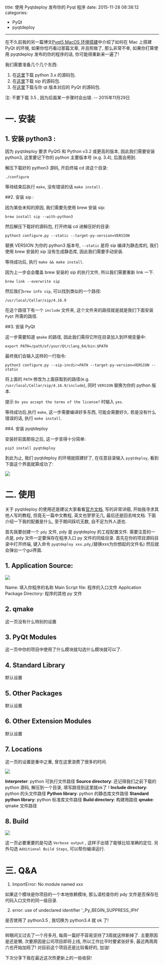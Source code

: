 title: 使用 Pyqtdeploy 发布你的 Pyqt 程序
date: 2015-11-28 08:38:12
categories:
- PyQt
- pyqtdeploy
---


在不久前我的另一篇博文[Pyqt5 MacOS 环境搭建][1]中介绍了如何在 Mac 上搭建 PyQt 的环境, 如果你恰巧看过那篇文章, 并且照做了, 那么非常不幸, 如果你打算使用 pyqtdeploy 发布的你的程序的话, 你可能得重新来一遍了!

<!-- more -->

我们需要准备几个几个东西:

1. 在[这里][2]下载 python 3.x 的源码包.
2. 在[这里][3]下载 sip 的源码包.
3. 在[这里][4]下载与你 qt 版本对应的 PyQt 的源码包.

注: 不要下载 3.5 , 因为后面某一步骤时会出错. -- 2015年11月29日


# 一. 安装

## 1. 安装 python3 :

因为 pyqtdeploy 要求 PyQt5 和 Python v3.2 或更高的版本, 因此我们需要安装 python3, 这里要记下你的 python 主要版本号 (e.g. 3.4), 后面会用到.

解压下载好的 python3 源码, 开启终端 cd 进这个目录:
```
./configure
```

等待结束后执行 `make`, 没有错误的话 `make install` .

##2. 安装 sip :

因为某些未知的原因, 我们需要先使用 brew 安装 sip:
```
brew install sip --with-python3
```

然后解压下载好的源码包, 打开终端 cd 进解压好的目录:

```
python3 configure.py --static --target-py-version=VERSION
```
替换 VERSION 为你的 python3 版本号, `--static` 是将 sip 编译为静态库的, 我们使用 brew 安装的 sip 没有生成静态库, 因此我们需要手动安装.

等待成功后, 执行 `make && make install`.

因为上一步会会覆盖 brew 安装的 sip 的执行文件, 所以我们需要重新 link 一下.

```
brew link --overwrite sip
```

然后我们`brew info sip`, 可以找到类似的一个路径:

```
/usr/local/Cellar/sip/4.16.9
```

在这个路径下有一个 `include` 文件夹, 这个文件夹的路径就是就是我们下面安装 `PyQt` 所需的路径.

##3. 安装 PyQt

这一步需要知道 `qmake` 的路径, 因此我们需将它所在目录加入到环境变量中:

```
export PATH=/path/of/your/Qt/clang_64/bin:$PATH
```

最终我们会输入这样的一行指令:
```
python3 configure.py --sip-incdir=PATH --target-py-version=VERSION --static
```

将上面的 `PATH` 修改为上面获取到的路径(e.g. `/usr/local/Cellar/sip/4.16.9/include`), 同时 `VERSION` 替换为你的 python 版本.

提示 `Do you accept the terms of the license?` 时输入 `yes`.

等待成功后,执行 `make`, 这一步需要编译好多东西, 可能会需要好久. 若是没有什么错误的话, 执行 `make install`.

##4. 安装 pyqtdeploy

安装好前面那些之后, 这一步变得十分简单:

```
pip3 install pyqtdeploy
```

到此为止, 我们 pyqtdeploy 的环境就搭建好了, 在任意目录输入 `pyqtdeploy`, 看到下面这个界面就算成功了:

![][5]


# 二. 使用

关于 pyqtdeploy 的使用还是建议大家看看[官方文档][6], 写的非常详细, 开始我寻求其他人写的教程, 但竟无一篇中文教程, 英文也寥寥无几, 最后还是回去啃文档. 下面介绍一下我的配置是什么, 至于期间踩坑无数, 自不足为外人道也.

首先我要创建一个 `pdy` 文件, pdy 是 pyqtdeploy 的工程配置文件. 需要注意的一点是, pdy 文件一定要保存在程序入口 py 文件的同级目录. 首先在你的项目源码目录中打开终端, 键入命令 `pyqtdeploy xxx.pdy`,(替换xxx为你想起的文件名) 然后就会弹出一个gui界面.


## 1. Application Source:

![][7]

Name: 填入你程序的名称
Main Script file: 程序的入口文件
Application Package Directory: 程序的其他 py 文件

## 2. qmake

这一页没有什么特别的设置

## 3. PyQt Modules

这一页中你的项目中使用了什么模块就勾选什么模块就可以了.

## 4. Standard Library

默认设置

## 5. Other Packages

默认设置

## 6. Other Extension Modules

默认设置

## 7. Locations

这一页的设置是重中之重, 曾在这里浪费了很多的时间.

![][8]

**Interpreter**: python 可执行文件路径
**Source directory**: 还记得我们之前下载的 python 源码, 解压到一个目录, 填写路径到这里就ok了 !
**Include directory**: python 的头文件路径
**Python library**: python 的静态库文件路径
**Standard python library**: python 标准库文件路径
**Build directory**: 构建用路径
**qmake**: qmake 文件路径

## 8. Build

![][9]

这一页必要重要的是勾选 `Verbose output` , 这样子出错了能够比较准确的定位. 另外勾选 `Additional Build Steps`, 可以帮你编译运行.


# 三. Q&A

1. ImportError: No module named xxx

如果这个模块是你项目的一个本地依赖模块, 那么请检查你的 pdy 文件是否保存在代码入口文件的同一级目录.

2. error: use of undeclared identifier '_Py_BEGIN_SUPPRESS_IPH'

是否使用了 python3.5 , 我切换为 python3.4 就 ok 了!


---

转眼间又过去了一个月多月, 每周一篇好不容易坚持了3周就这样断掉了. 主要原因是还是懒, 次要原因是公司项目即将上线, 所以工作比平时要紧张好多, 最近两周周六也开始加班了!  对目前这个项目还是比较看好的, 加油!

下次分享下我在最近这次热更新上的一些收获!


[1]: /2015/10/17/setup-pyqt5-on-mac
[2]: https://www.python.org/downloads/source/
[3]: https://riverbankcomputing.com/software/sip/download
[4]: http://sourceforge.net/projects/PyQt/files/PyQt5/
[5]: http://static.zybuluo.com/justbilt/0ud9c1sdxopu72gu02htefgb/%E5%B1%8F%E5%B9%95%E5%BF%AB%E7%85%A7%202015-12-05%20%E4%B8%8B%E5%8D%882.28.29.png
[6]: http://PyQt.sourceforge.net/Docs/pyqtdeploy/
[7]: http://ww4.sinaimg.cn/large/7f870d23gw1ez5zupeyb3j20rw0hs42h.jpg
[8]: http://ww4.sinaimg.cn/large/7f870d23gw1ez67jp69umj20rw0f7jut.jpg
[9]: http://ww4.sinaimg.cn/large/7f870d23gw1ez69ew90vbj20r40ef7b2.jpg


